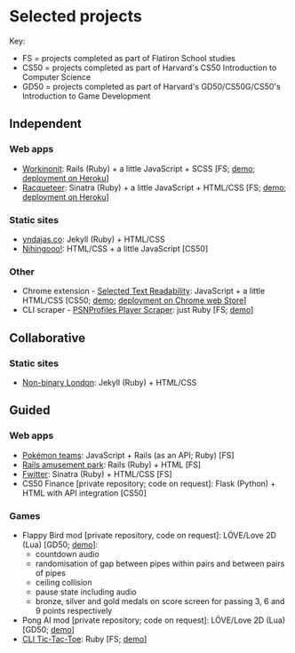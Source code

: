 # Selected projects

Key: 
- FS = projects completed as part of Flatiron School studies
- CS50 = projects completed as part of Harvard's CS50 Introduction to Computer Science
- GD50 = projects completed as part of Harvard's GD50/CS50G/CS50's Introduction to Game Development

## Independent

### Web apps
- [Workinonit](https://github.com/yndajas/Workinonit): Rails (Ruby) + a little JavaScript + SCSS \[FS; [demo](https://www.youtube.com/watch?v=PYwX1QGj6os); [deployment on Heroku](http://workinonit.yndajas.co)\]
- [Racqueteer](https://github.com/yndajas/Racqueteer): Sinatra (Ruby) + a little JavaScript + HTML/CSS \[FS; [demo](https://www.youtube.com/watch?v=nK35Tuxfkso); [deployment on Heroku](http://racqueteer.yndajas.co)\]

### Static sites
- [yndajas.co](https://github.com/yndajas/yndajas.co): Jekyll (Ruby) + HTML/CSS
- [Nihingooo!](https://github.com/yndajas/Nihongooo): HTML/CSS + a little JavaScript \[CS50\]

### Other
- Chrome extension - [Selected Text Readability](https://github.com/yndajas/selected-text-readability): JavaScript + a little HTML/CSS \[CS50; [demo](https://www.youtube.com/watch?v=_AP_qb5wuMA); [deployment on Chrome web Store](https://chrome.google.com/webstore/detail/selected-text-readability/gmmgeofdbimelpnapecnbdckopibaecl)\]
- CLI scraper - [PSNProfiles Player Scraper](https://github.com/yndajas/PSNProfiles-player-scraper): just Ruby \[FS; [demo](https://www.youtube.com/watch?v=l1yA_LfLz-c)\]

## Collaborative

### Static sites
- [Non-binary London](https://github.com/nonbinarylondon/Non-binary-London-website): Jekyll (Ruby) + HTML/CSS

## Guided

### Web apps

- [Pokémon teams](https://github.com/yndajas/js-rails-as-api-pokemon-teams-project-online-web-sp-000): JavaScript + Rails (as an API; Ruby) \[FS\]
- [Rails amusement park](https://github.com/yndajas/rails-amusement-park-online-web-sp-000): Rails (Ruby) + HTML \[FS\]
- [Fwitter](https://github.com/yndajas/sinatra-fwitter-group-project-online-web-sp-000): Sinatra (Ruby) + HTML/CSS \[FS\]
- CS50 Finance [private repository; code on request]: Flask (Python) + HTML with API integration \[CS50\]

### Games
- Flappy Bird mod \[private repository, code on request\]: LÖVE/Love 2D (Lua) \[GD50; [demo](https://www.youtube.com/watch?v=sxE1qx6wy1c)\]:
    - countdown audio
    - randomisation of gap between pipes within pairs and between pairs of pipes
    - ceiling collision
    - pause state including audio
    - bronze, silver and gold medals on score screen for passing 3, 6 and 9 points respectively
- Pong AI mod \[private repository; code on request\]: LÖVE/Love 2D (Lua) \[GD50; [demo](https://www.youtube.com/watch?v=Cjdwoz1tBIQ)\]
- [CLI Tic-Tac-Toe](https://github.com/yndajas/ttt-with-ai-project-online-web-sp-000): Ruby \[FS; [demo](https://www.youtube.com/watch?v=_M3nB_ZpLBE)\]
